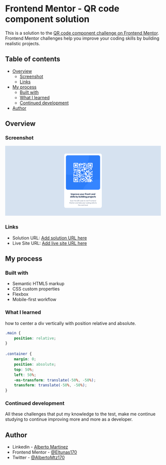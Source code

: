 # Frontend Mentor - QR code component solution

This is a solution to the [QR code component challenge on Frontend Mentor](https://www.frontendmentor.io/challenges/qr-code-component-iux_sIO_H). Frontend Mentor challenges help you improve your coding skills by building realistic projects. 

## Table of contents

- [Overview](#overview)
  - [Screenshot](#screenshot)
  - [Links](#links)
- [My process](#my-process)
  - [Built with](#built-with)
  - [What I learned](#what-i-learned)
  - [Continued development](#continued-development)
- [Author](#author)

## Overview

### Screenshot

![](./design/finished/design-finished.png)

### Links

- Solution URL: [Add solution URL here](https://your-solution-url.com)
- Live Site URL: [Add live site URL here](https://alberto170.github.io/QR-code-component---Frontend-Mentor/)

## My process

### Built with

- Semantic HTML5 markup
- CSS custom properties
- Flexbox
- Mobile-first workflow

### What I learned

how to center a div vertically with position relative and absolute.

```css
.main {
    position: relative;
}

.container {
    margin: 0;
    position: absolute;
    top: 50%;
    left: 50%;
    -ms-transform: translate(-50%, -50%);
    transform: translate(-50%, -50%);
}
```

### Continued development

All these challenges that put my knowledge to the test, make me continue studying to continue improving more and more as a developer.

## Author

- Linkedin - [Alberto Martinez](https://www.linkedin.com/in/alberto-martinez-a147b4132)
- Frontend Mentor - [@Eltunas170](https://www.frontendmentor.io/profile/Eltunas170)
- Twitter - [@AlbertoMtz170](https://twitter.com/AlbertoMtz170)

